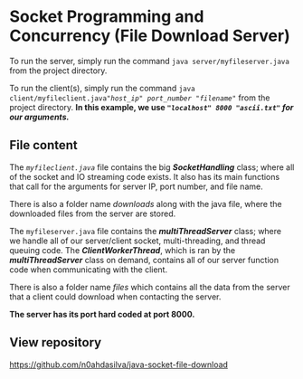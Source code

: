 # Socket Programming and Concurrency (File Download Server)

To run the server, simply run the command
`java server/myfileserver.java`
from the project directory.

To run the client(s), simply run the command
`java client/myfileclient.java`*`"host_ip" port_number "filename"`*
from the project directory. **In this example, we use *`"localhost" 8000 "ascii.txt"` for our arguments.***

## File content

The *`myfileclient.java`* file contains the big ***SocketHandling*** class; where all of the socket and IO streaming code exists. It also has its main functions that call for the arguments for server IP, port number, and file name.

There is also a folder name *downloads* along with the java file, where the downloaded files from the server are stored.

The `myfileserver.java` file contains the ***multiThreadServer*** class; where we handle all of our server/client socket, multi-threading, and thread queuing code. The ***ClientWorkerThread***, which is ran by the ***multiThreadServer*** class on demand, contains all of our server function code when communicating with the client.

There is also a folder name *files* which contains all the data from the server that a client could download when contacting the server.

**The server has its port hard coded at port 8000.**

## View repository

https://github.com/n0ahdasilva/java-socket-file-download